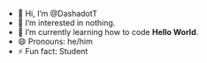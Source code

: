 - 👋 Hi, I’m @DashadotT
- 👀 I’m interested in nothing.
- 🌱 I’m currently learning how to code **Hello World**.
- 😄 Pronouns: he/him
- ⚡ Fun fact: Student

<!---
DashadotT/DashadotT is a ✨ special ✨ repository because its `README.md` (this file) appears on your GitHub profile.
You can click the Preview link to take a look at your changes.
--->
